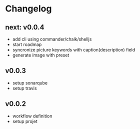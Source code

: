 # Changelog

## next: v0.0.4
- add cli using commander/chalk/shelljs
- start roadmap
- syncronize picture keywords with caption(description) field
- generate image with preset

## v0.0.3
- setup sonarqube
- setup travis

## v0.0.2
- workflow definition
- setup projet
